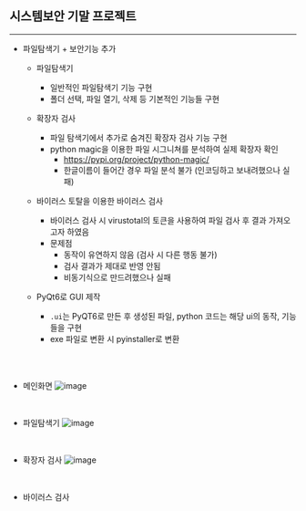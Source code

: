 ## 시스템보안 기말 프로젝트
---

+ 파일탐색기 + 보안기능 추가
  + 파일탐색기
    + 일반적인 파일탐색기 기능 구현
    + 폴더 선택, 파일 열기, 삭제 등 기본적인 기능들 구현

  + 확장자 검사
    + 파일 탐색기에서 추가로 숨겨진 확장자 검사 기능 구현
    + python magic을 이용한 파일 시그니쳐를 분석하여 실제 확장자 확인
      + https://pypi.org/project/python-magic/
      - 한글이름이 들어간 경우 파일 분석 불가 (인코딩하고 보내려했으나 실패)

  - 바이러스 토탈을 이용한 바이러스 검사
    - 바이러스 검사 시 virustotal의 토큰을 사용하여 파일 검사 후 결과 가져오고자 하였음
    - 문제점
      - 동작이 유연하지 않음 (검사 시 다른 행동 불가)
      - 검사 결과가 제대로 반영 안됨
      - 비동기식으로 만드려했으나 실패
  
  - PyQt6로 GUI 제작
    - ```.ui```는 PyQT6로 만든 후 생성된 파일, python 코드는 해당 ui의 동작, 기능들을 구현
    - exe 파일로 변환 시 pyinstaller로 변환 

<br><br>

+ 메인화면
![image](https://github.com/ind2x/gui/assets/52172169/b27a2eb5-78a6-4bba-b644-687f2820f41d)

<br>

+ 파일탐색기
![image](https://github.com/ind2x/gui/assets/52172169/a6c50e7a-0fdb-4f92-9486-ad51e42f4719)

<br>

+ 확장자 검사
![image](https://github.com/ind2x/gui/assets/52172169/70c4ed2f-ff71-47f6-be9e-bd74f499df62)

<br>

+ 바이러스 검사

<br>
